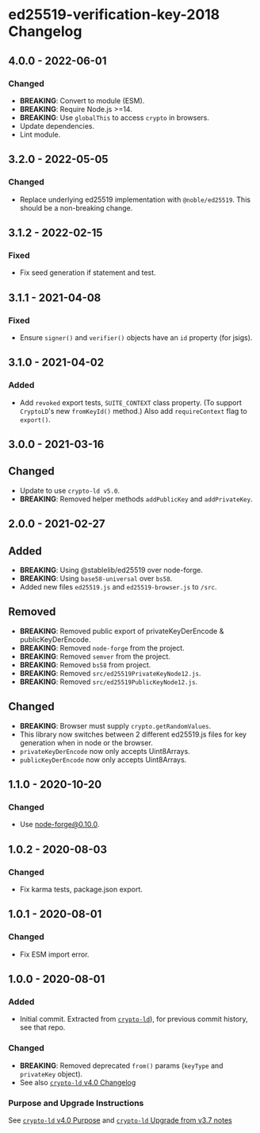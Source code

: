 # ed25519-verification-key-2018 Changelog

## 4.0.0 - 2022-06-01

### Changed
- **BREAKING**: Convert to module (ESM).
- **BREAKING**: Require Node.js >=14.
- **BREAKING**: Use `globalThis` to access `crypto` in browsers.
- Update dependencies.
- Lint module.

## 3.2.0 - 2022-05-05

### Changed
- Replace underlying ed25519 implementation with `@noble/ed25519`. This
  should be a non-breaking change.

## 3.1.2 - 2022-02-15

### Fixed
- Fix seed generation if statement and test.

## 3.1.1 - 2021-04-08

### Fixed
- Ensure `signer()` and `verifier()` objects have an `id` property (for jsigs).

## 3.1.0 - 2021-04-02

### Added
- Add `revoked` export tests, `SUITE_CONTEXT` class property. (To support
  `CryptoLD`'s new `fromKeyId()` method.) Also add `requireContext` flag
  to `export()`.

## 3.0.0 - 2021-03-16

## Changed
- Update to use `crypto-ld v5.0`.
- **BREAKING**: Removed helper methods `addPublicKey` and `addPrivateKey`.

## 2.0.0 - 2021-02-27

## Added
- **BREAKING**: Using @stablelib/ed25519 over node-forge.
- **BREAKING**: Using `base58-universal` over `bs58`.
- Added new files `ed25519.js` and `ed25519-browser.js` to `/src`.

## Removed
- **BREAKING**: Removed public export of privateKeyDerEncode & publicKeyDerEncode.
- **BREAKING**: Removed `node-forge` from the project.
- **BREAKING**: Removed `semver` from the project.
- **BREAKING**: Removed `bs58` from project.
- **BREAKING**: Removed `src/ed25519PrivateKeyNode12.js`.
- **BREAKING**: Removed `src/ed25519PublicKeyNode12.js`.

## Changed
- **BREAKING**: Browser must supply `crypto.getRandomValues`.
- This library now switches between 2 different ed25519.js files for
  key generation when in node or the browser.
- `privateKeyDerEncode` now only accepts Uint8Arrays.
- `publicKeyDerEncode` now only accepts Uint8Arrays.

## 1.1.0 - 2020-10-20

### Changed
- Use node-forge@0.10.0.

## 1.0.2 - 2020-08-03

### Changed
- Fix karma tests, package.json export.

## 1.0.1 - 2020-08-01

### Changed
- Fix ESM import error.

## 1.0.0 - 2020-08-01

### Added
- Initial commit. Extracted from
  [`crypto-ld`](https://github.com/digitalbazaar/crypto-ld)), for previous
  commit history, see that repo.

### Changed
- **BREAKING**: Removed deprecated `from()` params (`keyType` and
  `privateKey` object).
- See also [`crypto-ld` v4.0 Changelog](https://github.com/digitalbazaar/crypto-ld/blob/master/CHANGELOG.md#400---2020-08-01)

### Purpose and Upgrade Instructions

See [`crypto-ld` v4.0 Purpose](https://github.com/digitalbazaar/crypto-ld/blob/master/CHANGELOG.md#400---purpose)
and [`crypto-ld` Upgrade from v3.7 notes](https://github.com/digitalbazaar/crypto-ld/blob/master/CHANGELOG.md#upgrading-from-v370)

